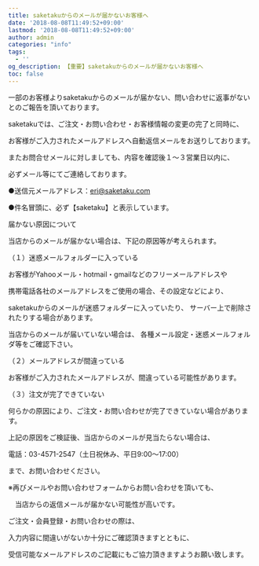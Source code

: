 ```yaml
---
title: saketakuからのメールが届かないお客様へ
date: '2018-08-08T11:49:52+09:00'
lastmod: '2018-08-08T11:49:52+09:00'
author: admin
categories: "info"
tags:
  - ''
og_description: 【重要】saketakuからのメールが届かないお客様へ
toc: false
---
```

一部のお客様よりsaketakuからのメールが届かない、問い合わせに返事がないとのご報告を頂いております。



saketakuでは、ご注文・お問い合わせ・お客様情報の変更の完了と同時に、



お客様がご入力されたメールアドレスへ自動返信メールをお送りしております。



またお問合せメールに対しましても、内容を確認後１～３営業日以内に、



必ずメール等にてご連絡しております。



●送信元メールアドレス：eri@saketaku.com



●件名冒頭に、必ず【saketaku】と表示しています。



届かない原因について



当店からのメールが届かない場合は、下記の原因等が考えられます。



（１）迷惑メールフォルダーに入っている



お客様がYahooメール・hotmail・gmailなどのフリーメールアドレスや



携帯電話各社のメールアドレスをご使用の場合、その設定などにより、



saketakuからのメールが迷惑フォルダーに入っていたり、 サーバー上で削除されたりする場合があります。



当店からのメールが届いていない場合は、 各種メール設定・迷惑メールフォルダ等をご確認下さい。



（２）メールアドレスが間違っている



お客様がご入力されたメールアドレスが、間違っている可能性があります。



（３）注文が完了できていない



何らかの原因により、ご注文・お問い合わせが完了できていない場合があります。



上記の原因をご検証後、当店からのメールが見当たらない場合は、



電話：03-4571-2547（土日祝休み、平日9:00～17:00）



まで、お問い合わせください。



※再びメールやお問い合わせフォームからお問い合わせを頂いても、



　当店からの返信メールが届かない可能性が高いです。



ご注文・会員登録・お問い合わせの際は、



入力内容に間違いがないか十分にご確認頂きますとともに、



受信可能なメールアドレスのご記載にもご協力頂きますようお願い致します。
